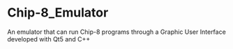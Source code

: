 # Chip-8_Emulator
An emulator that can run Chip-8 programs through a Graphic User Interface developed with Qt5 and C++ 
